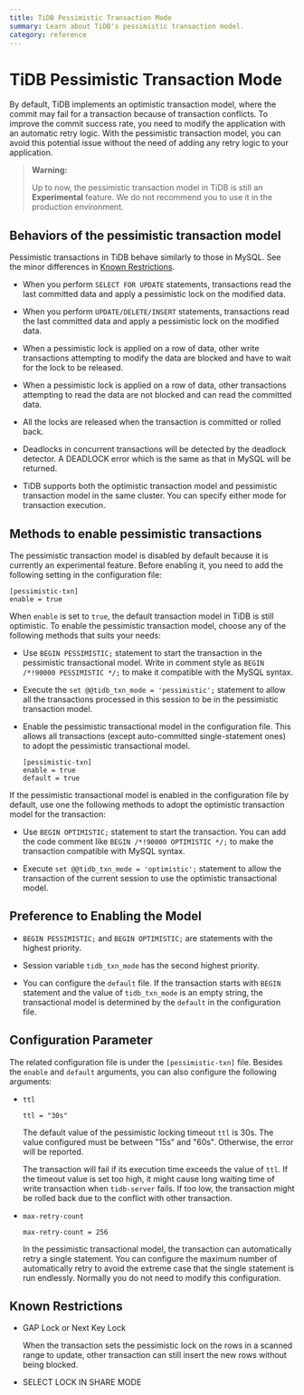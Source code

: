 ```yaml
---
title: TiDB Pessimistic Transaction Mode
summary: Learn about TiDB's pessimistic transaction model.
category: reference
---
```


# TiDB Pessimistic Transaction Mode

By default, TiDB implements an optimistic transaction model, where the commit may fail for a transaction because of transaction conflicts. To improve the commit success rate, you need to modify the application with an automatic retry logic. With the pessimistic transaction model, you can avoid this potential issue without the need of adding any retry logic to your application.

> **Warning:**
>
> Up to now, the pessimistic transaction model in TiDB is still an **Experimental** feature. We do not recommend you to use it in the production environment.

## Behaviors of the pessimistic transaction model

Pessimistic transactions in TiDB behave similarly to those in MySQL. See the minor differences in [Known Restrictions](#known-restrictions).


- When you perform `SELECT FOR UPDATE` statements, transactions read the last committed data and apply a pessimistic lock on the modified data.

- When you perform `UPDATE/DELETE/INSERT` statements, transactions read the last committed data and apply a pessimistic lock on the modified data.

- When a pessimistic lock is applied on a row of data, other write transactions attempting to modify the data are blocked and have to wait for the lock to be released.

- When a pessimistic lock is applied on a row of data, other transactions attempting to read the data are not blocked and can read the committed data.

- All the locks are released when the transaction is committed or rolled back.

- Deadlocks in concurrent transactions will be detected by the deadlock detector. A DEADLOCK error which is the same as that in MySQL will be returned.

- TiDB supports both the optimistic transaction model and pessimistic transaction model in the same cluster.  You can specify either mode for transaction execution.

## Methods to enable pessimistic transactions

The pessimistic transaction model is disabled by default because it is currently an experimental feature. Before enabling it, you need to add the following setting in the configuration file:

```
[pessimistic-txn]
enable = true
```

When `enable` is set to `true`, the default transaction model in TiDB is still optimistic. To enable the pessimistic transaction model, choose any of the following methods that suits your needs:

- Use `BEGIN PESSIMISTIC;` statement to start the transaction in the pessimistic transactional model. Write in comment style as `BEGIN /*!90000 PESSIMISTIC */;` to make it compatible with the MySQL syntax.

- Execute the `set @@tidb_txn_mode = 'pessimistic';` statement to allow all the transactions processed in this session to be in the pessimistic transaction model.

- Enable the pessimistic transactional model in the configuration file. This allows all transactions (except auto-committed single-statement ones) to adopt the pessimistic transactional model.

    ```
    [pessimistic-txn]
    enable = true
    default = true
    ```

If the pessimistic transactional model is enabled in the configuration file by default, use one the following methods to adopt the optimistic transaction model for the transaction:

- Use `BEGIN OPTIMISTIC;` statement to start the transaction. You can add the code comment like `BEGIN /*!90000 OPTIMISTIC */;` to make the transaction compatible with MySQL syntax.

- Execute `set @@tidb_txn_mode = 'optimistic';` statement to allow the transaction of the current session to use the optimistic transactional model.

## Preference to Enabling the Model

- `BEGIN PESSIMISTIC;` and `BEGIN OPTIMISTIC;` are statements with the highest priority.

-  Session variable `tidb_txn_mode` has the second highest priority.

- You can configure the `default` file. If the transaction starts with `BEGIN` statement and the value of `tidb_txn_mode` is an empty string, the transactional model is determined by the `default` in the configuration file.

## Configuration Parameter

The related configuration file is under the `[pessimistic-txn]` file. Besides the `enable` and `default` arguments, you can also configure the following arguments:

- `ttl`

    ```
    ttl = "30s"
    ```

    The default value of the pessimistic locking timeout `ttl` is 30s. The value configured must be between "15s" and "60s". Otherwise, the error will be reported.

    The transaction will fail if its execution time exceeds the value of `ttl`. If the timeout value is set too high, it might cause long waiting time of write transaction when `tidb-server` fails. If too low, the transaction might be rolled back due to the conflict with other transaction.

- `max-retry-count`

    ```
    max-retry-count = 256
    ```

    In the pessimistic transactional model, the transaction can automatically retry a single statement. You can configure the maximum number of automatically retry to avoid the extreme case that the single statement is run endlessly. Normally you do not need to modify this configuration.


## Known Restrictions

- GAP Lock or Next Key Lock

  When the transaction sets the pessimistic lock on the rows in a scanned range to update, other transaction can still insert the new rows without being blocked.

- SELECT LOCK IN SHARE MODE
